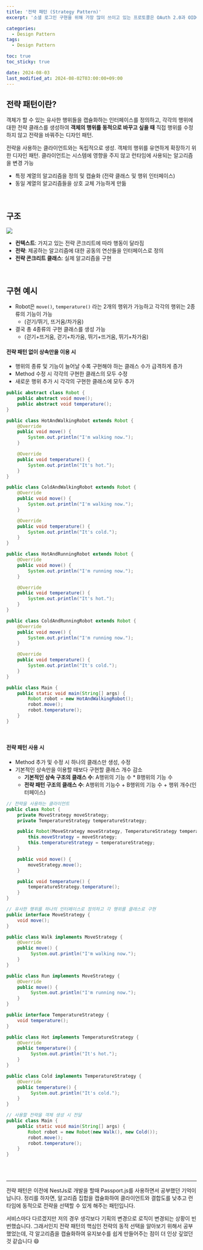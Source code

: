 ```yaml
---
title: '전략 패턴 (Strategy Pattern)'
excerpt: '소셜 로그인 구현을 위해 가장 많이 쓰이고 있는 프로토콜은 OAuth 2.0과 OIDC가 있습니다. 이 두 프로토콜이 어떻게 인증 및 인가를 부여하는지 알아봅시다.'

categories:
  - Design Pattern
tags:
  - Design Pattern

toc: true
toc_sticky: true

date: 2024-08-03
last_modified_at: 2024-08-02T03:00:00+09:00
---
```


## 전략 패턴이란?

객체가 할 수 있는 유사한 행위들을 캡슐화하는 인터페이스를 정의하고, 각각의 행위에 대한 전략 클래스를 생성하여 **객체의 행위를 동적으로 바꾸고 싶을 때** 직접 행위를 수정하지 않고 전략을 바꿔주는 디자인 패턴.

전략을 사용하는 클라이언트와는 독립적으로 생성.
객체의 행위를 유연하게 확장하기 위한 디자인 패턴.
클라이언트는 시스템에 영향을 주지 않고 런타임에 사용되는 알고리즘을 변경 가능

- 특정 계열의 알고리즘을 정의 및 캡슐화 (전략 클래스 및 행위 인터페이스)
- 동일 계열의 알고리즘들을 상호 교체 가능하게 만듦

<br>

## 구조

![](https://velog.velcdn.com/images/gnlee95/post/df139964-6a32-4e7f-ae42-03dcf75183b6/image.png)

- **컨텍스트**: 가지고 있는 전략 콘크리트에 따라 행동이 달라짐
- **전략**: 제공하는 알고리즘에 대한 공동의 연산들을 인터페이스로 정의
- **전략 콘크리트 클래스**: 실제 알고리즘을 구현

<br>

## 구현 예시

- Robot은 `move()`, `temperature()` 라는 2개의 행위가 가능하고 각각의 행위는 2종류의 기능이 가능
  - (걷기/뛰기, 뜨거움/차가움)
    <br>
- 결국 총 4종류의 구현 클래스를 생성 가능
  - (걷기+뜨거움, 걷기+차가움, 뛰기+뜨거움, 뛰기+차가움)
    <br>

#### 전략 패턴 없이 상속만을 이용 시

- 행위의 종류 및 기능이 늘어날 수록 구현해야 하는 클래스 수가 급격하게 증가
- Method 수정 시 각각의 구현한 클래스의 모두 수정
- 새로운 행위 추가 시 각각의 구현한 클래스에 모두 추가

```java
public abstract class Robot {
    public abstract void move();
    public abstract void temperature();
}

public class HotAndWalkingRobot extends Robot {
    @Override
    public void move() {
    	System.out.println("I'm walking now.");
    }

    @Override
    public void temperature() {
    	System.out.println("It's hot.");
    }
}

public class ColdAndWalkingRobot extends Robot {
    @Override
    public void move() {
    	System.out.println("I'm walking now.");
    }

    @Override
    public void temperature() {
    	System.out.println("It's cold.");
    }
}

public class HotAndRunningRobot extends Robot {
    @Override
    public void move() {
    	System.out.println("I'm running now.");
    }

    @Override
    public void temperature() {
    	System.out.println("It's hot.");
    }
}

public class ColdAndRunningRobot extends Robot {
    @Override
    public void move() {
    	System.out.println("I'm running now.");
    }

    @Override
    public void temperature() {
    	System.out.println("It's cold.");
    }
}

public class Main {
    public static void main(String[] args) {
    	Robot robot = new HotAndWalkingRobot();
        robot.move();
        robot.temperature();
    }
}
```

<br>

#### 전략 패턴 사용 시

- Method 추가 및 수정 시 하나의 클래스만 생성, 수정
- 기본적인 상속만을 이용할 때보다 구현할 클래스 개수 감소
  - **기본적인 상속 구조의 클래스 수**: A행위의 기능 수 \* B행위의 기능 수
  - **전략 패턴 구조의 클래스 수**: A행위의 기능수 + B행위의 기능 수 + 행위 개수(인터페이스)

```java
// 전략을 사용하는 클라이언트
public class Robot {
    private MoveStrategy moveStrategy;
    private TemperatureStrategy temperatureStrategy;

    public Robot(MoveStrategy moveStrategy, TemperatureStrategy temperatureStrategy) {
        this.moveStrategy = moveStrategy;
        this.temperatureStrategy = temperatureStrategy;
    }

    public void move() {
        moveStrategy.move();
    }

    public void temperature() {
        temperatureStrategy.temperature();
    }
}

// 유사한 행위를 하나의 인터페이스로 정의하고 각 행위를 클래스로 구현
public interface MoveStrategy {
    void move();
}

public class Walk implements MoveStrategy {
    @Override
    public move() {
         System.out.println("I'm walking now.");
    }
}

public class Run implements MoveStrategy {
    @Override
    public move() {
         System.out.println("I'm running now.");
    }
}

public interface TemperatureStrategy {
    void temperature();
}

public class Hot implements TemperatureStrategy {
    @Override
    public temperature() {
         System.out.println("It's hot.");
    }
}

public class Cold implements TemperatureStrategy {
    @Override
    public temperature() {
         System.out.println("It's cold.");
    }
}

// 사용할 전략을 객체 생성 시 전달
public class Main {
    public static void main(String[] args) {
        Robot robot = new Robot(new Walk(), new Cold());
        robot.move();
        robot.temperature();
    }
}
```

<br>
<br>

---

전략 패턴은 이전에 NestJs로 개발을 할때 Passport.js를 사용하면서 공부했던 기억이 납니다. 정리를 하자면, 알고리즘 집합을 캡슐화하여 클라이언트와 결합도를 낮추고 런타임에 동적으로 전략을 선택할 수 있게 해주는 패턴입니다.

서비스마다 다르겠지만 저의 경우 생각보다 기획의 변경으로 로직이 변경되는 상황이 빈번했습니다. 그래서인지 전략 패턴의 핵심인 전략의 동적 선택을 알아보기 위해서 공부했었는데, 각 알고리즘을 캡슐화하여 유지보수를 쉽게 만들어주는 점이 더 인상 깊었던 것 같습니다 😄
